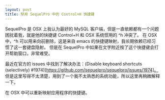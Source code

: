 ```yaml
---
layout: post
title: 禁用 SequelPro 中的 Control+H 快捷键
---
```


SequelPro 是 OSX 上我认为最好的 MySQL 客户端，但是一直依赖都有一个问题困扰着我，就是他的快捷键 Control+H 和 OSX 系统惯用的 ^h 冲突了。
在 OSX 中，^h 可以用来向前删除，这是来自 emacs 的快捷键映射，我长期依赖已经习惯了这一套键盘隐射。
但是在 SequelPro 中如果在文字附近按了这个快捷键会打开帮助窗口，非常难受。

最近在官方的 issues 中找到了解决办法：(Disable keyboard shortcuts (selectively) #1974)[https://github.com/sequelpro/sequelpro/issues/1974]。
但是这里写得不太清楚，用到了一个我不太熟悉的系统功能，所以这里再稍微解释一下。

在 OSX 中可以重新映射应用程序的快捷键。

